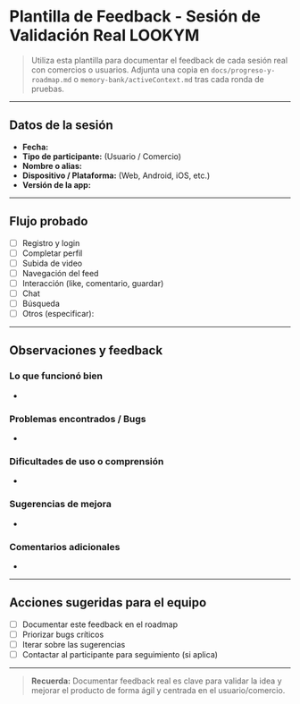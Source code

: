 # Plantilla de Feedback - Sesión de Validación Real LOOKYM

> Utiliza esta plantilla para documentar el feedback de cada sesión real con comercios o usuarios. Adjunta una copia en `docs/progreso-y-roadmap.md` o `memory-bank/activeContext.md` tras cada ronda de pruebas.

---

## Datos de la sesión

- **Fecha:**
- **Tipo de participante:** (Usuario / Comercio)
- **Nombre o alias:**
- **Dispositivo / Plataforma:** (Web, Android, iOS, etc.)
- **Versión de la app:**

---

## Flujo probado

- [ ] Registro y login
- [ ] Completar perfil
- [ ] Subida de video
- [ ] Navegación del feed
- [ ] Interacción (like, comentario, guardar)
- [ ] Chat
- [ ] Búsqueda
- [ ] Otros (especificar):

---

## Observaciones y feedback

### Lo que funcionó bien

-

### Problemas encontrados / Bugs

-

### Dificultades de uso o comprensión

-

### Sugerencias de mejora

-

### Comentarios adicionales

-

---

## Acciones sugeridas para el equipo

- [ ] Documentar este feedback en el roadmap
- [ ] Priorizar bugs críticos
- [ ] Iterar sobre las sugerencias
- [ ] Contactar al participante para seguimiento (si aplica)

---

> **Recuerda:** Documentar feedback real es clave para validar la idea y mejorar el producto de forma ágil y centrada en el usuario/comercio.
